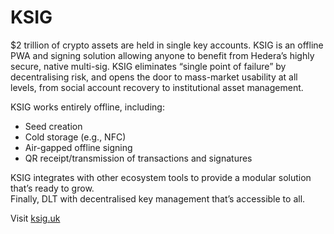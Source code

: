# KSIG

$2 trillion of crypto assets are held in single key accounts. KSIG is an offline PWA and signing solution allowing anyone to benefit from Hedera’s highly secure, native multi-sig. KSIG eliminates “single point of failure” by decentralising risk, and opens the door to mass-market usability at all levels, from social account recovery to institutional asset management.

KSIG works entirely offline, including:
- Seed creation
- Cold storage (e.g., NFC)
- Air-gapped offline signing
- QR receipt/transmission of transactions and signatures

KSIG integrates with other ecosystem tools to provide a modular solution that’s ready to grow.  
Finally, DLT with decentralised key management that’s accessible to all.

Visit [ksig.uk](https://ksig.uk)
